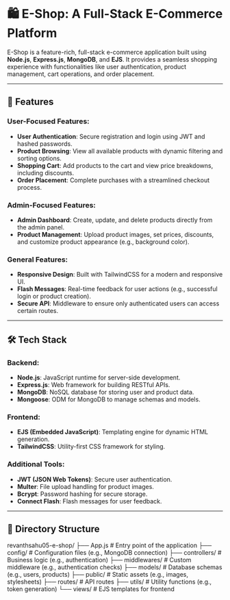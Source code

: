 # 🛍️ E-Shop: A Full-Stack E-Commerce Platform

E-Shop is a feature-rich, full-stack e-commerce application built using **Node.js**, **Express.js**, **MongoDB**, and **EJS**. It provides a seamless shopping experience with functionalities like user authentication, product management, cart operations, and order placement.

---

## 🚀 Features

### User-Focused Features:
- **User Authentication**: Secure registration and login using JWT and hashed passwords.
- **Product Browsing**: View all available products with dynamic filtering and sorting options.
- **Shopping Cart**: Add products to the cart and view price breakdowns, including discounts.
- **Order Placement**: Complete purchases with a streamlined checkout process.

### Admin-Focused Features:
- **Admin Dashboard**: Create, update, and delete products directly from the admin panel.
- **Product Management**: Upload product images, set prices, discounts, and customize product appearance (e.g., background color).

### General Features:
- **Responsive Design**: Built with TailwindCSS for a modern and responsive UI.
- **Flash Messages**: Real-time feedback for user actions (e.g., successful login or product creation).
- **Secure API**: Middleware to ensure only authenticated users can access certain routes.

---

## 🛠️ Tech Stack

### Backend:
- **Node.js**: JavaScript runtime for server-side development.
- **Express.js**: Web framework for building RESTful APIs.
- **MongoDB**: NoSQL database for storing user and product data.
- **Mongoose**: ODM for MongoDB to manage schemas and models.

### Frontend:
- **EJS (Embedded JavaScript)**: Templating engine for dynamic HTML generation.
- **TailwindCSS**: Utility-first CSS framework for styling.

### Additional Tools:
- **JWT (JSON Web Tokens)**: Secure user authentication.
- **Multer**: File upload handling for product images.
- **Bcrypt**: Password hashing for secure storage.
- **Connect Flash**: Flash messages for user feedback.

---

## 📂 Directory Structure
revanthsahu05-e-shop/
├── App.js # Entry point of the application
├── config/ # Configuration files (e.g., MongoDB connection)
├── controllers/ # Business logic (e.g., authentication)
├── middlewares/ # Custom middleware (e.g., authentication checks)
├── models/ # Database schemas (e.g., users, products)
├── public/ # Static assets (e.g., images, stylesheets)
├── routes/ # API routes
├── utils/ # Utility functions (e.g., token generation)
└── views/ # EJS templates for frontend
